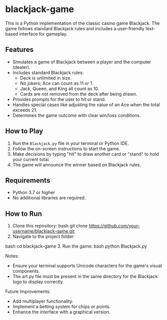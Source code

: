 # blackjack-game
This is a Python implementation of the classic casino game Blackjack. The game follows standard Blackjack rules and includes a user-friendly text-based interface for gameplay.

## Features
- Simulates a game of Blackjack between a player and the computer (dealer).
- Includes standard Blackjack rules:
  - Deck is unlimited in size.
  - No jokers; Ace can count as 11 or 1.
  - Jack, Queen, and King all count as 10.
  - Cards are not removed from the deck after being drawn.
- Provides prompts for the user to hit or stand.
- Handles special cases like adjusting the value of an Ace when the total exceeds 21.
- Determines the game outcome with clear win/loss conditions.

## How to Play
1. Run the `Blackjack.py` file in your terminal or Python IDE.
2. Follow the on-screen instructions to start the game.
3. Make decisions by typing "hit" to draw another card or "stand" to hold your current total.
4. The game will announce the winner based on Blackjack rules.

## Requirements
- Python 3.7 or higher
- No additional libraries are required.

## How to Run
1. Clone this repository:
bash
   git clone https://github.com/your-username/blackjack-game.git
2. Navigate to the project folder:
   
bash
   cd blackjack-game
3. Run the game:
bash
   python Blackjack.py


Notes:

- Ensure your terminal supports Unicode characters for the game's visual components.
- The art.py file must be present in the same directory for the Blackjack logo to display correctly.


Future Improvements:

- Add multiplayer functionality.
- Implement a betting system for chips or points.
- Enhance the interface with a graphical version.
